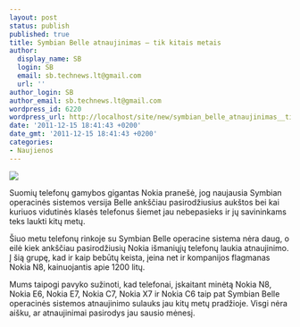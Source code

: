 ```yaml
---
layout: post
status: publish
published: true
title: Symbian Belle atnaujinimas – tik kitais metais
author:
  display_name: SB
  login: SB
  email: sb.technews.lt@gmail.com
  url: ''
author_login: SB
author_email: sb.technews.lt@gmail.com
wordpress_id: 6220
wordpress_url: http://localhost/site/new/symbian_belle_atnaujinimas__tik_kitais_metais/
date: '2011-12-15 18:41:43 +0200'
date_gmt: '2011-12-15 18:41:43 +0200'
categories:
- Naujienos
---
```

<div class="imgright"><img src="http://technews.lt/upload/n8-1.jpg"  /></div>
<p>Suomių telefonų gamybos gigantas Nokia pranešė, jog naujausia Symbian operacinės sistemos versija Belle ankščiau pasirodžiusius aukštos bei kai kuriuos vidutinės klasės telefonus šiemet jau nebepasieks ir jų savininkams teks laukti kitų metų.</p>
<p>Šiuo metu telefonų rinkoje su Symbian Belle operacine sistema nėra daug, o eilė kiek ankščiau pasirodžiusių Nokia išmaniųjų telefonų laukia atnaujinimo. Į šią grupę, kad ir kaip bebūtų keista, įeina net ir kompanijos flagmanas Nokia N8, kainuojantis apie 1200 litų.</p>
<p>Mums taipogi pavyko sužinoti, kad telefonai, įskaitant minėtą Nokia N8, Nokia E6, Nokia E7, Nokia C7, Nokia X7 ir Nokia C6 taip pat Symbian Belle operacinės sistemos atnaujinimo sulauks jau kitų metų pradžioje. Visgi nėra aišku, ar atnaujinimai pasirodys jau sausio mėnesį.</p>
